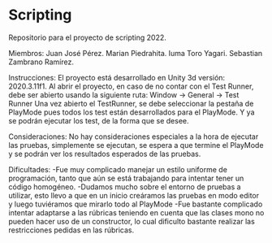 # Scripting
Repositorio para el proyecto de scripting 2022.

Miembros:
Juan José Pérez.
Marian Piedrahita.
Iuma Toro Yagari.
Sebastian Zambrano Ramírez.

Instrucciones:
El proyecto está desarrollado en Unity 3d versión: 2020.3.11f1.
Al abrir el proyecto, en caso de no contar con el Test Runner, debe ser abierto usando la siguiente ruta:
Window -> General -> Test Runner
Una vez abierto el TestRunner, se debe seleccionar la pestaña de PlayMode pues todos los test están desarrollados para el PlayMode.
Y ya se podrán ejecutar los test, de la forma que se desee.

Consideraciones:
No hay consideraciones especiales a la hora de ejecutar las pruebas, simplemente se ejecutan, se espera a que termine el PlayMode y se podrán ver
los resultados esperados de las pruebas.


Dificultades:
-Fue muy complicado manejar un estilo uniforme de programación, tanto que aún se está trabajando para intentar tener un código homogéneo.
-Dudamos mucho sobre el entorno de pruebas a utilizar, esto llevo a que en un inicio creáramos las pruebas en modo editor y luego tuviéramos que mirarlo todo al PlayMode
-Fue bastante complicado intentar adaptarse a las rúbricas teniendo en cuenta que las clases mono no pueden hacer uso de un constructor, lo cual dificulto bastante realizar las
restricciones pedidas en las rúbricas. 
